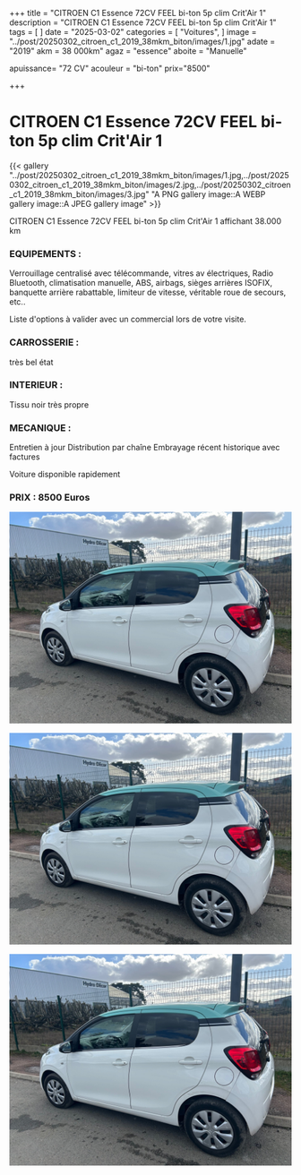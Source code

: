 +++
title = "CITROEN C1 Essence 72CV FEEL bi-ton 5p clim Crit'Air 1"
description = "CITROEN C1 Essence 72CV FEEL bi-ton 5p clim Crit'Air 1"
tags = [
]
date = "2025-03-02"
categories = [
    "Voitures",
]
image = "../post/20250302_citroen_c1_2019_38mkm_biton/images/1.jpg"
adate = "2019"
akm = 38 000km"
agaz = "essence"
aboite = "Manuelle"

apuissance= "72 CV"
acouleur = "bi-ton"
prix="8500"

+++

# CITROEN C1 Essence 72CV FEEL bi-ton 5p clim Crit'Air 1

{{< gallery "../post/20250302_citroen_c1_2019_38mkm_biton/images/1.jpg,../post/20250302_citroen_c1_2019_38mkm_biton/images/2.jpg,../post/20250302_citroen_c1_2019_38mkm_biton/images/3.jpg" "A PNG gallery image::A WEBP gallery image::A JPEG gallery image" >}}


CITROEN C1 Essence 72CV FEEL bi-ton 5p clim Crit'Air 1 affichant 38.000 km


### EQUIPEMENTS :
Verrouillage centralisé avec télécommande, vitres av électriques, Radio Bluetooth, climatisation manuelle, ABS, airbags, sièges arrières ISOFIX, banquette arrière rabattable, limiteur de vitesse, véritable roue de secours, etc..


Liste d'options à valider avec un commercial lors de votre visite.


### CARROSSERIE :
 très bel état 


### INTERIEUR :
Tissu noir très propre

### MECANIQUE :
Entretien à jour
Distribution par chaîne
Embrayage récent
historique avec factures




Voiture disponible rapidement


### PRIX : 8500 Euros


<!-- more -->


![](images/1.jpg)

![](images/2.jpg)

![](images/3.jpg)

